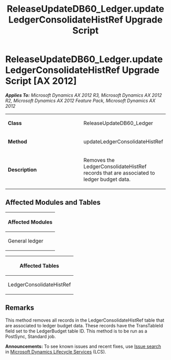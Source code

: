 ﻿---
title: ReleaseUpdateDB60_Ledger.updateLedgerConsolidateHistRef Upgrade Script
TOCTitle: ReleaseUpdateDB60_Ledger.updateLedgerConsolidateHistRef Upgrade Script
ms:assetid: d30c5128-8ebc-0103-ba3b-da7e30c56a41
ms:mtpsurl: https://msdn.microsoft.com/en-us/library/JJ686992(v=AX.60)
ms:contentKeyID: 49711441
ms.date: 05/18/2015
mtps_version: v=AX.60
---

# ReleaseUpdateDB60\_Ledger.updateLedgerConsolidateHistRef Upgrade Script [AX 2012]


_**Applies To:** Microsoft Dynamics AX 2012 R3, Microsoft Dynamics AX 2012 R2, Microsoft Dynamics AX 2012 Feature Pack, Microsoft Dynamics AX 2012_

<table>
<colgroup>
<col style="width: 50%" />
<col style="width: 50%" />
</colgroup>
<tbody>
<tr class="odd">
<td><p><strong>Class</strong></p></td>
<td><p>ReleaseUpdateDB60_Ledger</p></td>
</tr>
<tr class="even">
<td><p><strong>Method</strong></p></td>
<td><p>updateLedgerConsolidateHistRef</p></td>
</tr>
<tr class="odd">
<td><p><strong>Description</strong></p></td>
<td><p>Removes the LedgerConsolidateHistRef records that are associated to ledger budget data.</p></td>
</tr>
</tbody>
</table>


## Affected Modules and Tables

<table>
<colgroup>
<col style="width: 100%" />
</colgroup>
<thead>
<tr class="header">
<th><p>Affected Modules</p></th>
</tr>
</thead>
<tbody>
<tr class="odd">
<td><p>General ledger</p></td>
</tr>
</tbody>
</table>


<table>
<colgroup>
<col style="width: 100%" />
</colgroup>
<thead>
<tr class="header">
<th><p>Affected Tables</p></th>
</tr>
</thead>
<tbody>
<tr class="odd">
<td><p>LedgerConsolidateHistRef</p></td>
</tr>
</tbody>
</table>


## Remarks

This method removes all records in the LedgerConsolidateHistRef table that are associated to ledger budget data. These records have the TransTableId field set to the LedgerBudget table ID. This method is to be run as a PostSync, Standard job.

  
**Announcements:** To see known issues and recent fixes, use [Issue search](http://go.microsoft.com/fwlink/?linkid=389258) in [Microsoft Dynamics Lifecycle Services](http://go.microsoft.com/fwlink/?linkid=306505) (LCS).

